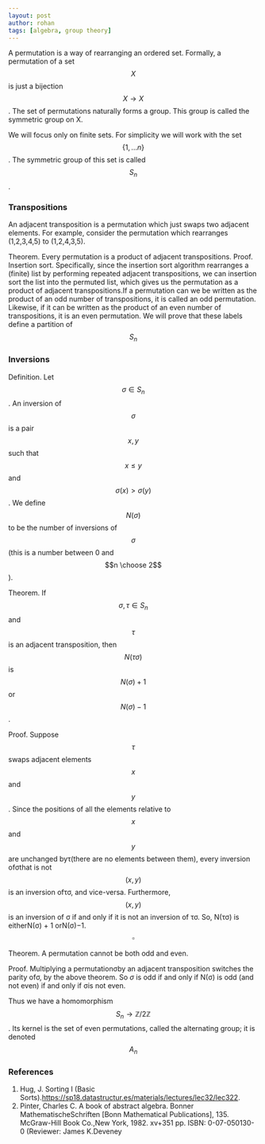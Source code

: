 ```yaml
---
layout: post
author: rohan
tags: [algebra, group theory]
---
```

A permutation is a way of rearranging an ordered set.  Formally, a permutation of a set $$X$$ is just a bijection $$X \to X$$. The set of permutations naturally forms a group.  This group is called the symmetric group on X.

We will focus only on finite sets.  For simplicity we will work with the set $$\{1, \dots n\}$$. The symmetric group of this set is called $$S_n$$.

### Transpositions

An adjacent transposition is a permutation which just swaps two adjacent elements.  For example, consider the permutation which rearranges (1,2,3,4,5) to (1,2,4,3,5).

Theorem. Every permutation is a product of adjacent transpositions.
Proof. Insertion sort.  Specifically, since the insertion sort algorithm rearranges a (finite) list by performing repeated adjacent transpositions, we can insertion sort the list into the permuted list, which gives us the permutation as a product of adjacent transpositions.If  a  permutation  can  we  be  written  as  the  product  of  an  odd  number  of transpositions, it is called an odd permutation.  Likewise, if it can be written as the product of an even number of transpositions, it is an even permutation.  We will prove that these labels define a partition of $$S_n$$

###  Inversions
Definition. Let $$\sigma \in S_n$$.  An inversion of $$\sigma$$ is a pair $$x,y$$ such that $$x \leq y$$ and $$\sigma(x)> \sigma(y)$$.   We  define $$N(\sigma)$$  to  be  the  number  of  inversions  of $$\sigma$$ (this is a number between 0 and $$n \choose 2$$).

Theorem. If $$\sigma, \tau \in S_n$$ and $$\tau$$ is an adjacent transposition, then $$N(\tau\sigma)$$ is  $$N(\sigma) + 1$$ or $$N(\sigma) - 1$$.

Proof. Suppose $$\tau$$ swaps adjacent elements $$x$$ and $$y$$.  Since the positions of all the  elements  relative  to $$x$$ and $$y$$ are  unchanged  byτ(there  are  no  elements between them), every inversion ofσthat is not $$(x,y)$$ is an inversion ofτσ, and vice-versa.  Furthermore, $$(x,y)$$ is an inversion of σ if and only if it is not an inversion of τσ.  So, N(τσ) is eitherN(σ) + 1 orN(σ)−1. $$\square$$

Theorem. A permutation cannot be both odd and even.

Proof. Multiplying a permutationσby an adjacent transposition switches the parity ofσ, by the above theorem.  So $\sigma$ is odd if and only if N(σ) is odd (and not even) if and only if σis not even.

Thus  we  have  a  homomorphism $$S_n \to \mathbb{Z}/2\mathbb{Z}$$. Its  kernel  is  the  set  of  even permutations, called the alternating group; it is denoted $$A_n$$  

### References
1.  Hug, J. Sorting I (Basic Sorts).https://sp18.datastructur.es/materials/lectures/lec32/lec322.  
2. Pinter,  Charles  C.  A  book  of  abstract  algebra.   Bonner  MathematischeSchriften [Bonn Mathematical Publications], 135.  McGraw-Hill Book Co.,New York, 1982.  xv+351 pp.  ISBN: 0-07-050130-0 (Reviewer:  James K.Deveney
